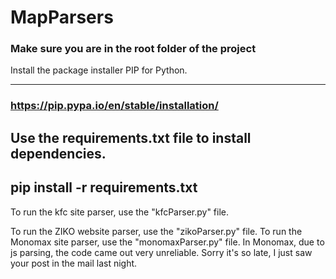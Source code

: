 # MapParsers
### Make sure you are in the root folder of the project<br>
 Install the package installer PIP for Python.
***
### https://pip.pypa.io/en/stable/installation/

Use the requirements.txt file to install dependencies.
---
pip install -r requirements.txt
---
To run the kfc site parser, use the "kfcParser.py" file.

To run the ZIKO website parser, use the "zikoParser.py" file.
To run the Monomax site parser, use the "monomaxParser.py" file. In Monomax, due to js parsing, the code came out very unreliable. Sorry it's so late, I just saw your post in the mail last night.


